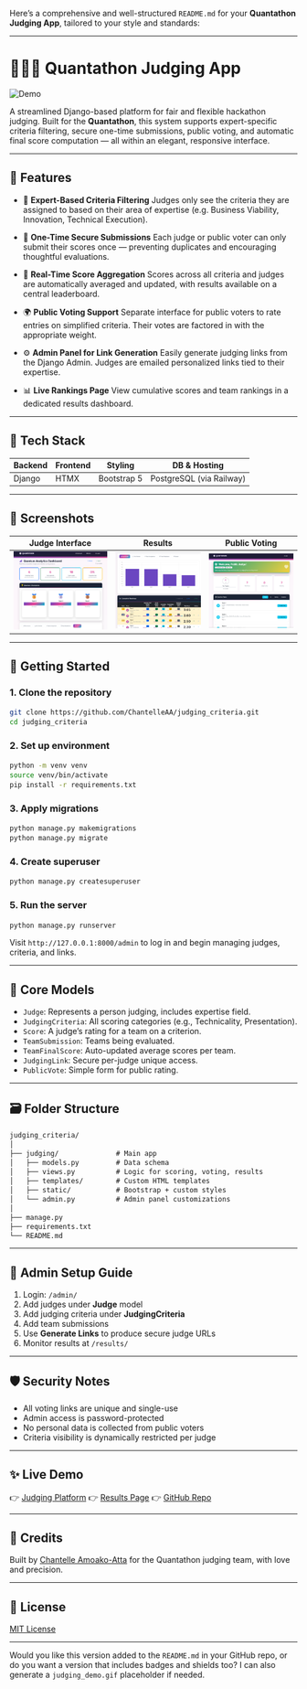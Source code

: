 Here’s a comprehensive and well-structured `README.md` for your **Quantathon Judging App**, tailored to your style and standards:

---

# 🧑🏾‍⚖️ Quantathon Judging App

![Demo](https://github.com/ChantelleAA/ChantelleAA/blob/main/judging_demo.gif)

A streamlined Django-based platform for fair and flexible hackathon judging. Built for the **Quantathon**, this system supports expert-specific criteria filtering, secure one-time submissions, public voting, and automatic final score computation — all within an elegant, responsive interface.

---

## 🌟 Features

* 🧠 **Expert-Based Criteria Filtering**
  Judges only see the criteria they are assigned to based on their area of expertise (e.g. Business Viability, Innovation, Technical Execution).

* 🔐 **One-Time Secure Submissions**
  Each judge or public voter can only submit their scores once — preventing duplicates and encouraging thoughtful evaluations.

* 🧮 **Real-Time Score Aggregation**
  Scores across all criteria and judges are automatically averaged and updated, with results available on a central leaderboard.

* 🌍 **Public Voting Support**
  Separate interface for public voters to rate entries on simplified criteria. Their votes are factored in with the appropriate weight.

* ⚙️ **Admin Panel for Link Generation**
  Easily generate judging links from the Django Admin. Judges are emailed personalized links tied to their expertise.

* 📊 **Live Rankings Page**
  View cumulative scores and team rankings in a dedicated results dashboard.

---

## 🧱 Tech Stack

| Backend | Frontend | Styling     | DB & Hosting             |
| ------- | -------- | ----------- | ------------------------ |
| Django  | HTMX     | Bootstrap 5 | PostgreSQL (via Railway) |

---

## 📸 Screenshots

| Judge Interface                                                                    | Results                                                                   | Public Voting                                                                   |
| ---------------------------------------------------------------------------------- | ------------------------------------------------------------------------------ | ------------------------------------------------------------------------------- |
| ![Judge View](https://github.com/ChantelleAA/judging_criteria/blob/main/judge_view1.png) | ![Results](https://github.com/ChantelleAA/judging_criteria/blob/main/results_view.png) | ![Public](https://github.com/ChantelleAA/judging_criteria/blob/main/public_judge_view.png) |

---

## 🚀 Getting Started

### 1. Clone the repository

```bash
git clone https://github.com/ChantelleAA/judging_criteria.git
cd judging_criteria
```

### 2. Set up environment

```bash
python -m venv venv
source venv/bin/activate
pip install -r requirements.txt
```

### 3. Apply migrations

```bash
python manage.py makemigrations
python manage.py migrate
```

### 4. Create superuser

```bash
python manage.py createsuperuser
```

### 5. Run the server

```bash
python manage.py runserver
```

Visit `http://127.0.0.1:8000/admin` to log in and begin managing judges, criteria, and links.

---

## 🧩 Core Models

* `Judge`: Represents a person judging, includes expertise field.
* `JudgingCriteria`: All scoring categories (e.g., Technicality, Presentation).
* `Score`: A judge’s rating for a team on a criterion.
* `TeamSubmission`: Teams being evaluated.
* `TeamFinalScore`: Auto-updated average scores per team.
* `JudgingLink`: Secure per-judge unique access.
* `PublicVote`: Simple form for public rating.

---

## 🗃️ Folder Structure

```
judging_criteria/
│
├── judging/              # Main app
│   ├── models.py         # Data schema
│   ├── views.py          # Logic for scoring, voting, results
│   ├── templates/        # Custom HTML templates
│   ├── static/           # Bootstrap + custom styles
│   └── admin.py          # Admin panel customizations
│
├── manage.py
├── requirements.txt
└── README.md
```

---

## 🧪 Admin Setup Guide

1. Login: `/admin/`
2. Add judges under **Judge** model
3. Add judging criteria under **JudgingCriteria**
4. Add team submissions
5. Use **Generate Links** to produce secure judge URLs
6. Monitor results at `/results/`

---

## 🛡️ Security Notes

* All voting links are unique and single-use
* Admin access is password-protected
* No personal data is collected from public voters
* Criteria visibility is dynamically restricted per judge

---

## ✨ Live Demo

👉 [Judging Platform](https://judgingcriteria-production.up.railway.app/)
👉 [Results Page](https://judgingcriteria-production.up.railway.app/results/)
👉 [GitHub Repo](https://github.com/ChantelleAA/judging_criteria)

---

## 🙌 Credits

Built by [Chantelle Amoako-Atta](https://linkedin.com/in/chantelleaa) for the Quantathon judging team, with love and precision.

---

## 📄 License

[MIT License](LICENSE)

---

Would you like this version added to the `README.md` in your GitHub repo, or do you want a version that includes badges and shields too? I can also generate a `judging_demo.gif` placeholder if needed.

